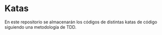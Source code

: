 # Katas

En este repositorio se almacenarán los códigos de distintas katas de código siguiendo una metodología de TDD.

